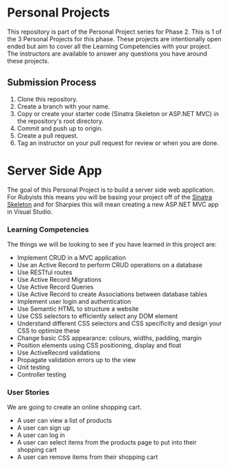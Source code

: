 # Personal Projects

This repository is part of the Personal Project series for Phase 2. This is 1 of the 3 Personal Projects for this phase. These projects are intentionally open ended but aim to cover all the Learning Competencies with your project. The instructors are available to answer any questions you have around these projects.

## Submission Process

1. Clone this repository.
2. Create a branch with your name.
3. Copy or create your starter code (Sinatra Skeleton or ASP.NET MVC) in the repository's root directory.
4. Commit and push up to origin.
5. Create a pull request.
6. Tag an instructor on your pull request for review or when you are done.

# Server Side App

The goal of this Personal Project is to build a server side web application. For Rubyists this means you will be basing your project off of the [Sinatra Skeleton](https://github.com/kereru-2014/sinatra-skeleton-mvc-challenge) and for Sharpies this will mean creating a new ASP.NET MVC app in Visual Studio.

### Learning Competencies

The things we will be looking to see if you have learned in this project are:
  - Implement CRUD in a MVC application
  - Use an Active Record to perform CRUD operations on a database
  - Use RESTful routes
  - Use Active Record Migrations
  - Use Active Record Queries
  - Use Active Record to create Associations between database tables
  - Implement user login and authentication
  - Use Semantic HTML to structure a website
  - Use CSS selectors to efficiently select any DOM element
  - Understand different CSS selectors and CSS specificity and design your CSS to optimize these
  - Change basic CSS appearance: colours, widths, padding, margin
  - Position elements using CSS positioning, display and float
  - Use ActiveRecord validations
  - Propagate validation errors up to the view
  - Unit testing
  - Controller testing

### User Stories

We are going to create an online shopping cart.

- A user can view a list of products
- A user can sign up
- A user can log in
- A user can select items from the products page to put into their shopping cart
- A user can remove items from their shopping cart
